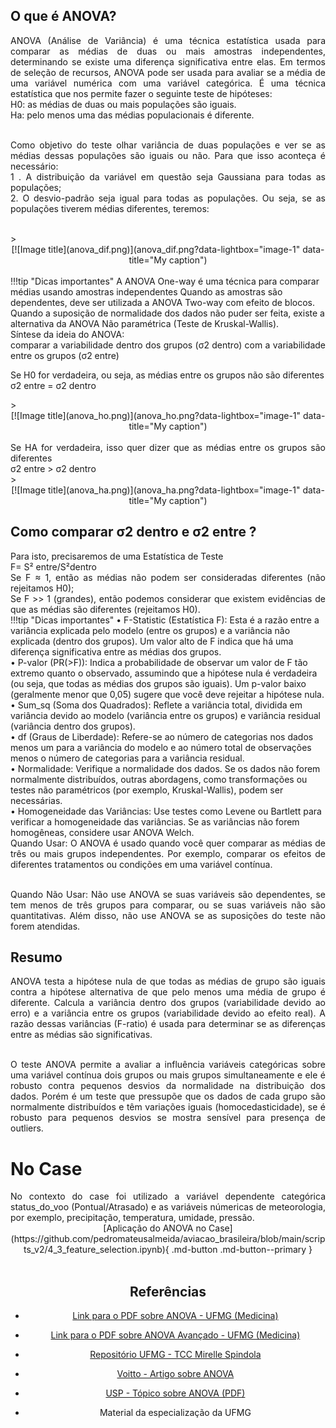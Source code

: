 ## O que é ANOVA?
<div style="text-align: justify">
ANOVA (Análise de Variância) é uma técnica estatística usada para comparar as médias de duas ou mais amostras independentes, determinando se existe uma diferença significativa entre elas. Em termos de seleção de recursos, ANOVA pode ser usada para avaliar se a média de uma variável numérica com uma variável categórica. É uma técnica estatística que nos permite fazer o seguinte teste de hipóteses:<br />
H0: as médias de duas ou mais populações são iguais.<br />
Ha: pelo menos uma das médias populacionais é diferente.<br /><br />

Como objetivo do teste olhar variância de duas populações e ver se as médias dessas populações são iguais ou não. Para que isso aconteça é necessário:<br />
1 . A distribuição da variável em questão seja Gaussiana para todas as populações;<br />
2. O desvio-padrão seja igual para todas as populações. Ou seja, se as populações tiverem médias diferentes, teremos:<br />
</div>
<br />
><center>
[![Image title](anova_dif.png)](anova_dif.png?data-lightbox="image-1" data-title="My caption")
</center>
<br />
!!!tip "Dicas importantes"
    A ANOVA One-way é uma técnica para comparar médias usando amostras independentes
    Quando as amostras são dependentes, deve ser utilizada a ANOVA Two-way com efeito de blocos.
    Quando a suposição de normalidade dos dados não puder ser feita, existe a alternativa da ANOVA Não paramétrica
    (Teste de Kruskal-Wallis).
<div style="text-align: justify">
Síntese da ideia do ANOVA:<br />
comparar a variabilidade dentro dos grupos (σ2 dentro) com a variabilidade entre os grupos (σ2 entre) <br />

Se H0 for verdadeira, ou seja, as médias entre os grupos não são diferentes  <br />
σ2 entre = σ2 dentro<br />
</div>
><center>
[![Image title](anova_ho.png)](anova_ho.png?data-lightbox="image-1" data-title="My caption")
</center>
<br />
<div style="text-align: justify">
Se HA for verdadeira, isso quer dizer que as médias entre os grupos são diferentes<br />
σ2 entre > σ2 dentro<br />
</div>
><center>
[![Image title](anova_ha.png)](anova_ha.png?data-lightbox="image-1" data-title="My caption")
</center>

## Como comparar σ2 dentro e σ2 entre ?
<div style="text-align: justify">
Para isto, precisaremos de uma Estatística de Teste<br />
F= S² entre/S²dentro<br />
Se F ≈ 1, então as médias não podem ser consideradas diferentes (não rejeitamos H0);<br />
Se F >> 1 (grandes), então podemos considerar que existem evidências de que as médias são diferentes (rejeitamos H0).<br />
</div>
!!!tip "Dicas importantes"
    •	F-Statistic (Estatística F): Esta é a razão entre a variância explicada pelo modelo (entre os grupos) e a variância não explicada (dentro dos grupos). Um valor alto de F indica que há uma diferença significativa entre as médias dos grupos.<br />
    •	P-valor (PR(>F)): Indica a probabilidade de observar um valor de F tão extremo quanto o observado, assumindo que a hipótese nula é verdadeira (ou seja, que todas as médias dos grupos são iguais). Um p-valor baixo (geralmente menor que 0,05) sugere que você deve rejeitar a hipótese nula.<br />
    •	Sum_sq (Soma dos Quadrados): Reflete a variância total, dividida em variância devido ao modelo (variância entre os grupos) e variância residual (variância dentro dos grupos).<br />
    •	df (Graus de Liberdade): Refere-se ao número de categorias nos dados menos um para a variância do modelo e ao número total de observações menos o número de categorias para a variância residual.<br />
    •	Normalidade: Verifique a normalidade dos dados. Se os dados não forem normalmente distribuídos, outras abordagens, como transformações ou testes não paramétricos (por exemplo, Kruskal-Wallis), podem ser necessárias.<br />
    •	Homogeneidade das Variâncias: Use testes como Levene ou Bartlett para verificar a homogeneidade das variâncias. Se as variâncias não forem homogêneas, considere usar ANOVA Welch.<br />

<div style="text-align: justify">
Quando Usar: O ANOVA é usado quando você quer comparar as médias de três ou mais grupos independentes. Por exemplo, comparar os efeitos de diferentes tratamentos ou condições em uma variável contínua.<br /><br />

Quando Não Usar: Não use ANOVA se suas variáveis são dependentes, se tem menos de três grupos para comparar, ou se suas variáveis não são quantitativas. Além disso, não use ANOVA se as suposições do teste não forem atendidas.<br />
</div>

## Resumo

<div style="text-align: justify">
ANOVA testa a hipótese nula de que todas as médias de grupo são iguais contra a hipótese alternativa de que pelo menos uma média de grupo é diferente. Calcula a variância dentro dos grupos (variabilidade devido ao erro) e a variância entre os grupos (variabilidade devido ao efeito real). A razão dessas variâncias (F-ratio) é usada para determinar se as diferenças entre as médias são significativas.<br /><br />

O teste ANOVA permite a avaliar a influência variáveis categóricas sobre uma variável contínua dois grupos ou mais grupos simultaneamente e ele é robusto contra pequenos desvios da normalidade na distribuição dos dados. Porém é um teste que pressupõe que os dados de cada grupo são normalmente distribuídos e têm variações iguais (homocedasticidade), se é robusto para pequenos desvios se mostra sensível para presença de outliers. <br />
</div>

# No Case
<div style="text-align: justify">
No contexto do case foi utilizado a variável dependente categórica status_do_voo (Pontual/Atrasado) e as variáveis númericas de meteorologia, por exemplo, precipitação, temperatura, umidade, pressão. 
</div>
<center>
[Aplicação do ANOVA no Case](https://github.com/pedromateusalmeida/aviacao_brasileira/blob/main/scripts_v2/4_3_feature_selection.ipynb){ .md-button .md-button--primary }
<center>
&nbsp;&nbsp;&nbsp;&nbsp;&nbsp;&nbsp;&nbsp;&nbsp;&nbsp;&nbsp;

## Referências

- [Link para o PDF sobre ANOVA - UFMG (Medicina)](https://www.est.ufmg.br/~enricoc/pdf/medicina/anova.pdf)<br />

- [Link para o PDF sobre ANOVA Avançado - UFMG (Medicina)](https://www.est.ufmg.br/~enricoc/pdf/avancados_medicina/anova.pdf)<br />

- [Repositório UFMG - TCC Mirelle Spindola](https://repositorio.ufmg.br/bitstream/1843/BUOS-B4GJYH/1/tcc___mirelle_spindola.pdf)<br />

- [Voitto - Artigo sobre ANOVA](https://www.voitto.com.br/blog/artigo/anova)<br />

- [USP - Tópico sobre ANOVA (PDF)](https://edisciplinas.usp.br/pluginfile.php/3260534/mod_resource/content/1/Tópico_13.pdf)<br />

- Material da especialização da UFMG<br />